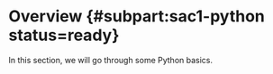 # Overview {#subpart:sac1-python status=ready}

In this section, we will go through some Python basics. 
